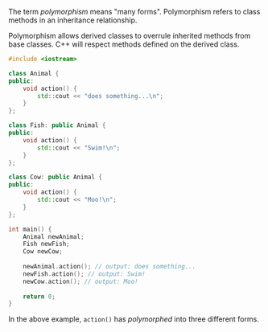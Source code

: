 The term *polymorphism* means "many forms". Polymorphism refers to class methods in an inheritance relationship.

Polymorphism allows derived classes to overrule inherited methods from base classes. C++ will respect methods defined on the derived class.

```cpp
#include <iostream>

class Animal {
public:
	void action() {
		std::cout << "does something...\n";
	}
};

class Fish: public Animal {
public:
	void action() {
		std::cout << "Swim!\n";
	}
};

class Cow: public Animal {
public:
	void action() {
		std::cout << "Moo!\n";
	}
};

int main() {
	Animal newAnimal;
	Fish newFish;
	Cow newCow;
	
	newAnimal.action(); // output: does something...
	newFish.action(); // output: Swim!
	newCow.action(); // output: Moo!
	
	return 0;
}
```

In the above example, `action()` has *polymorphed* into three different forms.